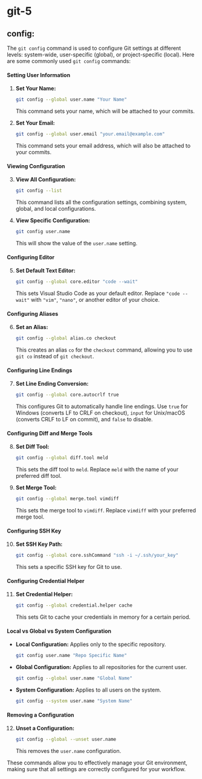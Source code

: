 # git-5

## config:

The `git config` command is used to configure Git settings at different levels: system-wide, user-specific (global), or project-specific (local). Here are some commonly used `git config` commands:

#### Setting User Information

1.  **Set Your Name:**

    ```bash
    git config --global user.name "Your Name"
    ```

    This command sets your name, which will be attached to your commits.
2.  **Set Your Email:**

    ```bash
    git config --global user.email "your.email@example.com"
    ```

    This command sets your email address, which will also be attached to your commits.

#### Viewing Configuration

3.  **View All Configuration:**

    ```bash
    git config --list
    ```

    This command lists all the configuration settings, combining system, global, and local configurations.
4.  **View Specific Configuration:**

    ```bash
    git config user.name
    ```

    This will show the value of the `user.name` setting.

#### Configuring Editor

5.  **Set Default Text Editor:**

    ```bash
    git config --global core.editor "code --wait"
    ```

    This sets Visual Studio Code as your default editor. Replace `"code --wait"` with `"vim"`, `"nano"`, or another editor of your choice.

#### Configuring Aliases

6.  **Set an Alias:**

    ```bash
    git config --global alias.co checkout
    ```

    This creates an alias `co` for the `checkout` command, allowing you to use `git co` instead of `git checkout`.

#### Configuring Line Endings

7.  **Set Line Ending Conversion:**

    ```bash
    git config --global core.autocrlf true
    ```

    This configures Git to automatically handle line endings. Use `true` for Windows (converts LF to CRLF on checkout), `input` for Unix/macOS (converts CRLF to LF on commit), and `false` to disable.

#### Configuring Diff and Merge Tools

8.  **Set Diff Tool:**

    ```bash
    git config --global diff.tool meld
    ```

    This sets the diff tool to `meld`. Replace `meld` with the name of your preferred diff tool.
9.  **Set Merge Tool:**

    ```bash
    git config --global merge.tool vimdiff
    ```

    This sets the merge tool to `vimdiff`. Replace `vimdiff` with your preferred merge tool.

#### Configuring SSH Key

10. **Set SSH Key Path:**

    ```bash
    git config --global core.sshCommand "ssh -i ~/.ssh/your_key"
    ```

    This sets a specific SSH key for Git to use.

#### Configuring Credential Helper

11. **Set Credential Helper:**

    ```bash
    git config --global credential.helper cache
    ```

    This sets Git to cache your credentials in memory for a certain period.

#### Local vs Global vs System Configuration

*   **Local Configuration:** Applies only to the specific repository.

    ```bash
    git config user.name "Repo Specific Name"
    ```
*   **Global Configuration:** Applies to all repositories for the current user.

    ```bash
    git config --global user.name "Global Name"
    ```
*   **System Configuration:** Applies to all users on the system.

    ```bash
    git config --system user.name "System Name"
    ```

#### Removing a Configuration

12. **Unset a Configuration:**

    ```bash
    git config --global --unset user.name
    ```

    This removes the `user.name` configuration.

These commands allow you to effectively manage your Git environment, making sure that all settings are correctly configured for your workflow.
